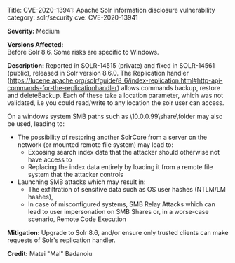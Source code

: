 Title: CVE-2020-13941: Apache Solr information disclosure vulnerability
category: solr/security
cve: CVE-2020-13941

**Severity:** 
Medium

**Versions Affected:**  
Before Solr 8.6.  Some risks are specific to Windows.

**Description:**
Reported in SOLR-14515 (private) and fixed in SOLR-14561 (public), released in Solr version 8.6.0. 
The Replication handler (https://lucene.apache.org/solr/guide/8_6/index-replication.html#http-api-commands-for-the-replicationhandler) allows commands backup, restore and deleteBackup. Each of these take a location parameter, which was not validated, i.e you could read/write to any location the solr user can access. 

On a windows system SMB paths such as \\10.0.0.99\share\folder may also be used, leading to:

* The possibility of restoring another SolrCore from a server on the network (or mounted remote file system) may lead to:
    * Exposing search index data that the attacker should otherwise not have access to
    * Replacing the index data entirely by loading it from a remote file system that the attacker controls
* Launching SMB attacks which may result in:
    * The exfiltration of sensitive data such as OS user hashes (NTLM/LM hashes),
    * In case of misconfigured systems, SMB Relay Attacks which can lead to user impersonation on SMB Shares or, in a worse-case scenario, Remote Code Execution 

**Mitigation:**
Upgrade to Solr 8.6, and/or ensure only trusted clients can make requests of Solr's replication handler.

**Credit:**
Matei "Mal" Badanoiu
